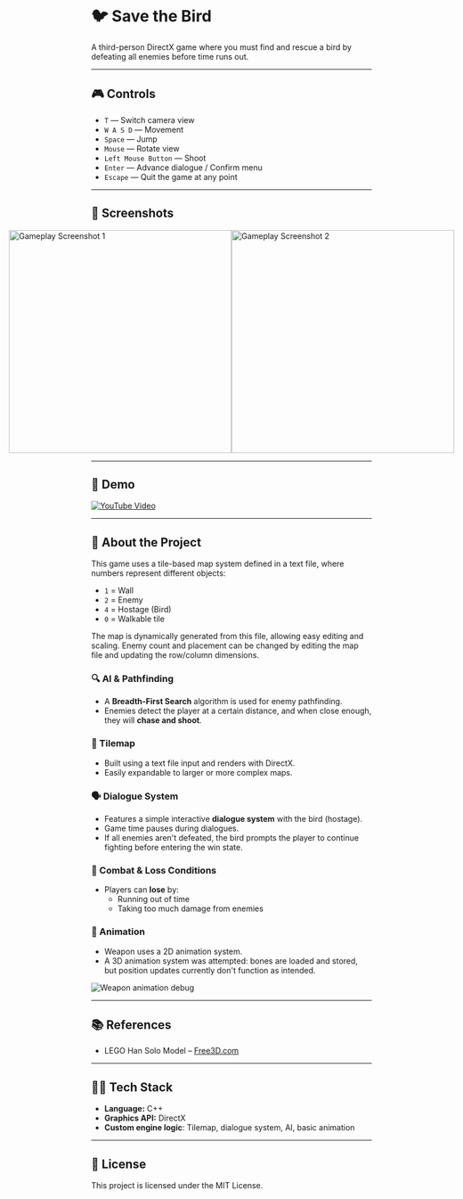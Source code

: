 
# 🐦 Save the Bird

A third-person DirectX game where you must find and rescue a bird by defeating all enemies before time runs out.

---

## 🎮 Controls

- `T` — Switch camera view  
- `W A S D` — Movement  
- `Space` — Jump  
- `Mouse` — Rotate view  
- `Left Mouse Button` — Shoot  
- `Enter` — Advance dialogue / Confirm menu  
- `Escape` — Quit the game at any point  

---

## 📸 Screenshots

<div style="display: flex; justify-content: center;"> 
  <img src="https://github.com/UWEGames-GiC2/directx-game-MonikaBuk/assets/115149820/c6037f37-e493-4a1d-9927-e2afbf89265e" width="400" alt="Gameplay Screenshot 1"> 
  <img src="https://github.com/UWEGames-GiC2/directx-game-MonikaBuk/assets/115149820/f6d094a6-e445-4069-b105-e0ca9a0b9b6f" width="400" alt="Gameplay Screenshot 2"> 
</div>

---

## 🎥 Demo

[![YouTube Video](https://github.com/UWEGames-GiC2/directx-game-MonikaBuk/assets/115149820/8f2e723a-de4a-4ac5-9b4e-b353d604afb1)](https://youtu.be/njV2Zi2jEMM)

---

## 🧠 About the Project

This game uses a tile-based map system defined in a text file, where numbers represent different objects:
- `1` = Wall  
- `2` = Enemy  
- `4` = Hostage (Bird)  
- `0` = Walkable tile  

The map is dynamically generated from this file, allowing easy editing and scaling. Enemy count and placement can be changed by editing the map file and updating the row/column dimensions.

### 🔍 AI & Pathfinding
- A **Breadth-First Search** algorithm is used for enemy pathfinding.
- Enemies detect the player at a certain distance, and when close enough, they will **chase and shoot**.

### 🧱 Tilemap
- Built using a text file input and renders with DirectX.
- Easily expandable to larger or more complex maps.

### 🗣️ Dialogue System
- Features a simple interactive **dialogue system** with the bird (hostage).
- Game time pauses during dialogues.
- If all enemies aren't defeated, the bird prompts the player to continue fighting before entering the win state.

### 🧨 Combat & Loss Conditions
- Players can **lose** by:
  - Running out of time
  - Taking too much damage from enemies

### 🧊 Animation
- Weapon uses a 2D animation system.
- A 3D animation system was attempted: bones are loaded and stored, but position updates currently don't function as intended.

![Weapon animation debug](https://github.com/UWEGames-GiC2/directx-game-MonikaBuk/assets/115149820/656f1108-73f8-489d-8e6f-529cf736533c)

---

## 📚 References

- LEGO Han Solo Model – [Free3D.com](https://free3d.com/3d-model/lego-han-solo-37069.html)

---

## 🧑‍💻 Tech Stack

- **Language:** C++  
- **Graphics API:** DirectX  
- **Custom engine logic**: Tilemap, dialogue system, AI, basic animation

---

## 📄 License

This project is licensed under the MIT License.


‌
